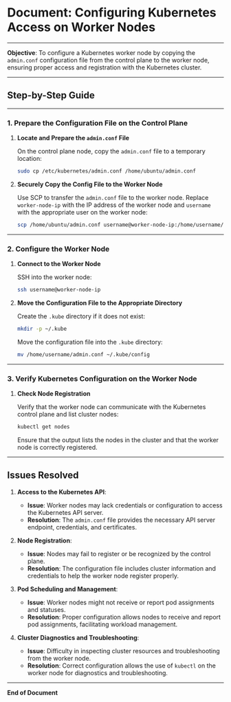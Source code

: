 
# Document: Configuring Kubernetes Access on Worker Nodes

---

**Objective**: To configure a Kubernetes worker node by copying the `admin.conf` configuration file from the control plane to the worker node, ensuring proper access and registration with the Kubernetes cluster.

---

## Step-by-Step Guide

---

### 1. **Prepare the Configuration File on the Control Plane**

1. **Locate and Prepare the `admin.conf` File**

   On the control plane node, copy the `admin.conf` file to a temporary location:
   ```bash
   sudo cp /etc/kubernetes/admin.conf /home/ubuntu/admin.conf
   ```

2. **Securely Copy the Config File to the Worker Node**

   Use SCP to transfer the `admin.conf` file to the worker node. Replace `worker-node-ip` with the IP address of the worker node and `username` with the appropriate user on the worker node:
   ```bash
   scp /home/ubuntu/admin.conf username@worker-node-ip:/home/username/admin.conf
   ```

---

### 2. **Configure the Worker Node**

1. **Connect to the Worker Node**

   SSH into the worker node:
   ```bash
   ssh username@worker-node-ip
   ```

2. **Move the Configuration File to the Appropriate Directory**

   Create the `.kube` directory if it does not exist:
   ```bash
   mkdir -p ~/.kube
   ```

   Move the configuration file into the `.kube` directory:
   ```bash
   mv /home/username/admin.conf ~/.kube/config
   ```

---

### 3. **Verify Kubernetes Configuration on the Worker Node**

1. **Check Node Registration**

   Verify that the worker node can communicate with the Kubernetes control plane and list cluster nodes:
   ```bash
   kubectl get nodes
   ```

   Ensure that the output lists the nodes in the cluster and that the worker node is correctly registered.

---

## Issues Resolved

1. **Access to the Kubernetes API**:
   - **Issue**: Worker nodes may lack credentials or configuration to access the Kubernetes API server.
   - **Resolution**: The `admin.conf` file provides the necessary API server endpoint, credentials, and certificates.

2. **Node Registration**:
   - **Issue**: Nodes may fail to register or be recognized by the control plane.
   - **Resolution**: The configuration file includes cluster information and credentials to help the worker node register properly.

3. **Pod Scheduling and Management**:
   - **Issue**: Worker nodes might not receive or report pod assignments and statuses.
   - **Resolution**: Proper configuration allows nodes to receive and report pod assignments, facilitating workload management.

4. **Cluster Diagnostics and Troubleshooting**:
   - **Issue**: Difficulty in inspecting cluster resources and troubleshooting from the worker node.
   - **Resolution**: Correct configuration allows the use of `kubectl` on the worker node for diagnostics and troubleshooting.

---

**End of Document**
